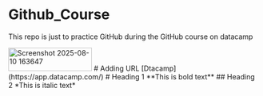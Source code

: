# Github_Course
This repo is just to practice GitHub during the GitHub course on datacamp

<img width="167" height="47" alt="Screenshot 2025-08-10 163647" src="https://github.com/user-attachments/assets/e7893eb9-4aeb-40ac-ae8f-4bf447a95949" />
# Adding URL
[Dtacamp](https://app.datacamp.com/)
# Heading 1
**This is bold text**
## Heading 2
*This is italic text*
